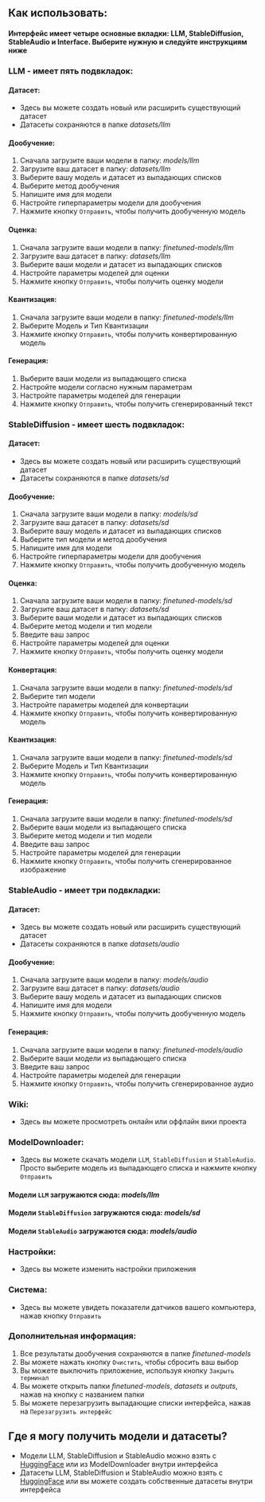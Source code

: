 ## Как использовать:

#### Интерфейс имеет четыре основные вкладки: LLM, StableDiffusion, StableAudio и Interface. Выберите нужную и следуйте инструкциям ниже

### LLM - имеет пять подвкладок:

#### Датасет:

* Здесь вы можете создать новый или расширить существующий датасет
* Датасеты сохраняются в папке *datasets/llm*

#### Дообучение:

1) Сначала загрузите ваши модели в папку: *models/llm*
2) Загрузите ваш датасет в папку: *datasets/llm*
3) Выберите вашу модель и датасет из выпадающих списков
4) Выберите метод дообучения
5) Напишите имя для модели
6) Настройте гиперпараметры модели для дообучения
7) Нажмите кнопку `Отправить`, чтобы получить дообученную модель

#### Оценка:

1) Сначала загрузите ваши модели в папку: *finetuned-models/llm*
2) Загрузите ваш датасет в папку: *datasets/llm*
3) Выберите ваши модели и датасет из выпадающих списков
4) Настройте параметры моделей для оценки
5) Нажмите кнопку `Отправить`, чтобы получить оценку модели

#### Квантизация:

1) Сначала загрузите ваши модели в папку: *finetuned-models/llm*
2) Выберите Модель и Тип Квантизации
3) Нажмите кнопку `Отправить`, чтобы получить конвертированную модель

#### Генерация:

1) Выберите ваши модели из выпадающего списка
2) Настройте модели согласно нужным параметрам
3) Настройте параметры моделей для генерации
4) Нажмите кнопку `Отправить`, чтобы получить сгенерированный текст

### StableDiffusion - имеет шесть подвкладок:

#### Датасет:

* Здесь вы можете создать новый или расширить существующий датасет
* Датасеты сохраняются в папке *datasets/sd*

#### Дообучение:

1) Сначала загрузите ваши модели в папку: *models/sd*
2) Загрузите ваш датасет в папку: *datasets/sd*
3) Выберите вашу модель и датасет из выпадающих списков
4) Выберите тип модели и метод дообучения
5) Напишите имя для модели
6) Настройте гиперпараметры модели для дообучения
7) Нажмите кнопку `Отправить`, чтобы получить дообученную модель

#### Оценка:

1) Сначала загрузите ваши модели в папку: *finetuned-models/sd*
2) Загрузите ваш датасет в папку: *datasets/sd*
3) Выберите ваши модели и датасет из выпадающих списков
4) Выберите метод модели и тип модели
5) Введите ваш запрос
6) Настройте параметры моделей для оценки
7) Нажмите кнопку `Отправить`, чтобы получить оценку модели

#### Конвертация:

1) Сначала загрузите ваши модели в папку: *finetuned-models/sd*
2) Выберите тип модели
3) Настройте параметры моделей для конвертации
4) Нажмите кнопку `Отправить`, чтобы получить конвертированную модель

#### Квантизация:

1) Сначала загрузите ваши модели в папку: *finetuned-models/sd*
2) Выберите Модель и Тип Квантизации
3) Нажмите кнопку `Отправить`, чтобы получить конвертированную модель

#### Генерация:

1) Сначала загрузите ваши модели в папку: *finetuned-models/sd*
2) Выберите ваши модели из выпадающего списка
3) Выберите метод модели и тип модели
5) Введите ваш запрос
6) Настройте параметры моделей для генерации
7) Нажмите кнопку `Отправить`, чтобы получить сгенерированное изображение

### StableAudio - имеет три подвкладки:

#### Датасет:

* Здесь вы можете создать новый или расширить существующий датасет
* Датасеты сохраняются в папке *datasets/audio*

#### Дообучение:

1) Сначала загрузите ваши модели в папку: *models/audio*
2) Загрузите ваш датасет в папку: *datasets/audio*
3) Выберите вашу модель и датасет из выпадающих списков
4) Напишите имя для модели
5) Нажмите кнопку `Отправить`, чтобы получить дообученную модель

#### Генерация:

1) Сначала загрузите ваши модели в папку: *finetuned-models/audio*
2) Выберите ваши модели из выпадающего списка
3) Введите ваш запрос
4) Настройте параметры моделей для генерации
5) Нажмите кнопку `Отправить`, чтобы получить сгенерированное аудио

### Wiki:

* Здесь вы можете просмотреть онлайн или оффлайн вики проекта

### ModelDownloader:

* Здесь вы можете скачать модели `LLM`, `StableDiffusion` и `StableAudio`. Просто выберите модель из выпадающего списка и нажмите кнопку `Отправить`
#### Модели `LLM` загружаются сюда: *models/llm*
#### Модели `StableDiffusion` загружаются сюда: *models/sd*
#### Модели `StableAudio` загружаются сюда: *models/audio*

### Настройки:

* Здесь вы можете изменить настройки приложения

### Система:

* Здесь вы можете увидеть показатели датчиков вашего компьютера, нажав кнопку `Отправить`

### Дополнительная информация:

1) Все результаты дообучения сохраняются в папке *finetuned-models*
2) Вы можете нажать кнопку `Очистить`, чтобы сбросить ваш выбор
3) Вы можете выключить приложение, используя кнопку `Закрыть терминал`
4) Вы можете открыть папки *finetuned-models*, *datasets* и *outputs*, нажав на кнопку с названием папки
5) Вы можете перезагрузить выпадающие списки интерфейса, нажав на `Перезагрузить интерфейс`

## Где я могу получить модели и датасеты?

* Модели LLM, StableDiffusion и StableAudio можно взять с [HuggingFace](https://huggingface.co/models) или из ModelDownloader внутри интерфейса
* Датасеты LLM, StableDiffusion и StableAudio можно взять с [HuggingFace](https://huggingface.co/datasets) или вы можете создать собственные датасеты внутри интерфейса
